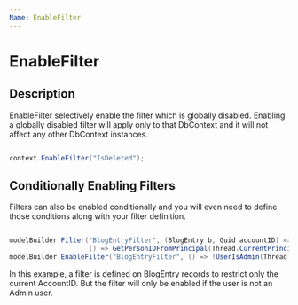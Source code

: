 ```yaml
---
Name: EnableFilter
---
```


# EnableFilter

## Description

EnableFilter selectively enable the filter which is globally disabled. Enabling a globally disabled filter will apply only to that DbContext and it will not affect any other DbContext instances.


```csharp

context.EnableFilter("IsDeleted");

```

## Conditionally Enabling Filters

Filters can also be enabled conditionally and you will even need to define those conditions along with your filter definition.


```csharp

modelBuilder.Filter("BlogEntryFilter", (BlogEntry b, Guid accountID) => (b.AccountID == accountID), 
                    () => GetPersonIDFromPrincipal(Thread.CurrentPrincipal));
modelBuilder.EnableFilter("BlogEntryFilter", () => !UserIsAdmin(Thread.CurrentPrincipal));

```

In this example, a filter is defined on BlogEntry records to restrict only the current AccountID. But the filter will only be enabled if the user is not an Admin user.


